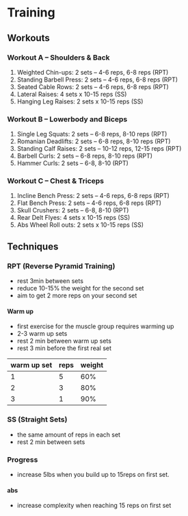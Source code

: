 # Training

## Workouts

### Workout A – Shoulders & Back

1. Weighted Chin-ups: 2 sets – 4-6 reps, 6-8 reps (RPT)
2. Standing Barbell Press: 2 sets – 4-6 reps, 6-8 reps (RPT) 
3. Seated Cable Rows: 2 sets – 4-6 reps, 6-8 reps (RPT)
4. Lateral Raises: 4 sets x 10-15 reps (SS)
5. Hanging Leg Raises: 2 sets x 10-15 reps (SS)

### Workout B – Lowerbody and Biceps

1. Single Leg Squats: 2 sets – 6-8 reps, 8-10 reps (RPT)
2. Romanian Deadlifts: 2 sets – 6-8 reps, 8-10 reps (RPT)
3. Standing Calf Raises: 2 sets – 10-12 reps, 12-15 reps (RPT)
4. Barbell Curls: 2 sets – 6-8 reps, 8-10 reps (RPT)
5. Hammer Curls: 2 sets – 6-8, 8-10 (RPT)

### Workout C – Chest & Triceps

1. Incline Bench Press: 2 sets – 4-6 reps, 6-8 reps (RPT) 
2. Flat Bench Press: 2 sets – 4-6 reps, 6-8 reps (RPT)
3. Skull Crushers: 2 sets – 6-8, 8-10 (RPT)
4. Rear Delt Flyes: 4 sets x 10-15 reps (SS)
5. Abs Wheel Roll outs: 2 sets x 10-15 reps (SS)


## Techniques

### RPT (Reverse Pyramid Training)

- rest 3min between sets
- reduce 10-15% the weight for the second set
- aim to get 2 more reps on your second set

#### Warm up

- first exercise for the muscle group requires warming up
- 2-3 warm up sets
- rest 2 min between warm up sets
- rest 3 min before the first real set

warm up set | reps | weight
-- | -- | --
1 | 5 | 60%
2 | 3 | 80%
3 | 1 | 90%

### SS (Straight Sets)

- the same amount of reps in each set
- rest 2 min between sets

### Progress

- increase 5lbs when you build up to 15reps on first set.

#### abs 
- increase complexity when reaching 15 reps on first set

